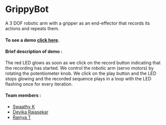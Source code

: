 # GrippyBot
A 3 DOF robotic arm with a gripper as an end-effector that records its actions and repeats them.

#### To see a demo [click here](https://drive.google.com/drive/folders/1gZX_Vms71kkR7oWqp52sMEKILkBjg8Sy).
#### Brief description of demo :
The red LED glows as soon as we click on the record button indicating that the recording has started. 
We control the robotic arm (servo motors) by rotating the potentiometer knob. 
We click on the play button and the LED stops glowing and the recorded sequence plays in a loop with the LED flashing once for every iteration.

#### Team members :
- [Swaathy K](https://github.com/tinycoder2)
- [Devika Rajasekar](https://github.com/devika1402)
- [Ramya T](https://github.com/R-my-T)
